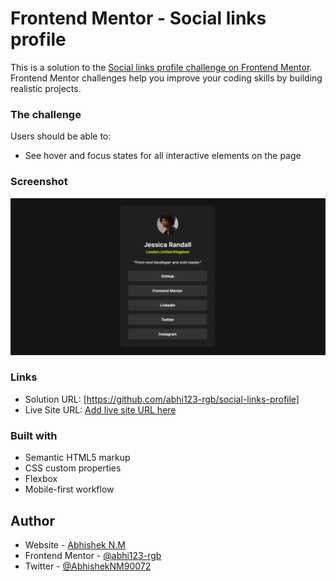 # Frontend Mentor - Social links profile

This is a solution to the [Social links profile challenge on Frontend Mentor](https://www.frontendmentor.io/challenges/social-links-profile-UG32l9m6dQ). Frontend Mentor challenges help you improve your coding skills by building realistic projects. 



### The challenge

Users should be able to:

- See hover and focus states for all interactive elements on the page

### Screenshot

![](./screenshot/Screenshot%202024-09-06%20.png)



### Links

- Solution URL: [https://github.com/abhi123-rgb/social-links-profile]
- Live Site URL: [Add live site URL here](https://your-live-site-url.com)



### Built with

- Semantic HTML5 markup
- CSS custom properties
- Flexbox
- Mobile-first workflow



## Author

- Website - [Abhishek N.M](https://www.your-site.com)
- Frontend Mentor - [@abhi123-rgb](https://www.frontendmentor.io/profile/abhi123-rgb)
- Twitter - [@AbhishekNM90072](https://x.com/AbhishekNM90072?t=BcUfBwBF1rxCxOG3MduVDQ&s=09)


